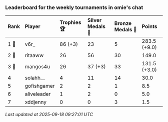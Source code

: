 ### Leaderboard for the weekly tournaments in omie's chat

| Rank  | Player      | Trophies 🏆 | Silver Medals 🥈 | Bronze Medals 🥉 | Points       |
|:------|:------------|:------------|:-----------------|:-----------------|:-------------|
| 1 🥇  | v6r_        | 86 (+3)     | 23               | 5                | 283.5 (+9.0) |
| 2 🥈  | ritaaww     | 26          | 56               | 30               | 149.0        |
| 3 🥉  | mangos4u    | 26          | 37 (+3)          | 33               | 131.5 (+3.0) |
| 4     | solahh__    | 4           | 11               | 14               | 30.0         |
| 5     | gofishgamer | 2           | 2                | 1                | 8.5          |
| 6     | aliveleader | 1           | 2                | 0                | 5.0          |
| 7     | xddjenny    | 0           | 0                | 3                | 1.5          |

_Last updated at 2025-09-18 09:27:01 UTC_